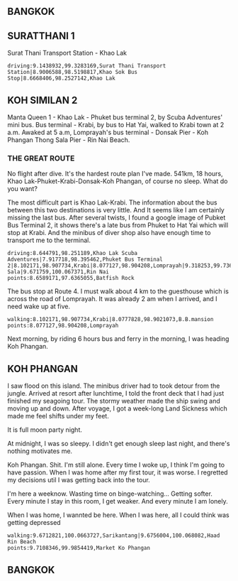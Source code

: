 ## BANGKOK

<a-flight flight="FD553" departure="CKG" destination="DMK" departure-time="2017-01-05 19:55" arrive-time="2017-01-05 22:05"></a-flight>

<a-hotel name="Don Muang Hotel" date="2017-01-05" nights="1"></a-hotel>

<a-flight flight="FD3239" departure="DMK" destination="URT" departure-time="2017-01-06 11:40" arrive-time="2017-01-06 12:50"></a-flight>

## SURATTHANI 1

<a-hotel name="Papangkorn House" date="2017-01-06" nights="1"></a-hotel>

Surat Thani Transport Station - Khao Lak

```<a-map>
driving:9.1438932,99.3283169,Surat Thani Transport Station|8.9006588,98.5198817,Khao Sok Bus Stop|8.6668406,98.2527142,Khao Lak
```

## KOH SIMILAN 2

Manta Queen 1 - Khao Lak - Phuket bus terminal 2, by Scuba Adventures' mini bus.
Bus terminal - Krabi, by bus to Hat Yai, walked to Krabi town at 2 a.m.
Awaked at 5 a.m, Lomprayah's bus terminal - Donsak Pier - Koh Phangan Thong Sala Pier - Rin Nai Beach.

### THE GREAT ROUTE

No flight after dive. It's the hardest route plan I've made. 541km, 18 hours, Khao Lak-Phuket-Krabi-Donsak-Koh Phangan, of course no sleep. What do you want?

The most difficult part is Khao Lak-Krabi. The information about the bus between this two destinations is very little. And It seems like I am certainly missing the last bus. After several twists, I found a google image of Pubket Bus Terminal 2, it shows there's a late bus from Phuket to Hat Yai which will stop at Krabi. And the minibus of diver shop also have enough time to transport me to the terminal.

```<a-map>
driving:8.644791,98.251189,Khao Lak Scuba Adventures|7.917718,98.395462,Phuket Bus Terminal 2|8.102171,98.907734,Krabi|8.077127,98.904208,Lomprayah|9.318253,99.736982,Donsak|9.709127,99.984432,Thong Sala|9.671759,100.067371,Rin Nai
points:8.6589171,97.6365055,Batfish Rock
```

The bus stop at Route 4. I must walk about 4 km to the guesthouse which is across the road of Lomprayah. It was already 2 am when I arrived, and I need wake up at five.

```<a-map>
walking:8.102171,98.907734,Krabi|8.0777828,98.9021073,B.B.mansion
points:8.077127,98.904208,Lomprayah
```

Next morning, by riding 6 hours bus and ferry in the morning, I was heading Koh Phangan.

<a-hotel name="B.B.mansion" date="2017-01-11" nights="1"></a-hotel>

## KOH PHANGAN

I saw flood on this island. The minibus driver had to took detour from the jungle. Arrived at resort after lunchtime, I told the front deck that I had just finished my seagoing tour. The stormy weather made the ship swing and moving up and down. After voyage, I got a week-long Land Sickness which made me feel shifts under my feet.

<a-hotel name="Sarikantang Resort & Spa, Koh Phangan" date="2017-1-12" nights="5"></a-hotel>

It is full moon party night.

At midnight, I was so sleepy. I didn't get enough sleep last night, and there's nothing motivates me.

Koh Phangan. Shit. I'm still alone. Every time I woke up, I think I'm going to have passion. When I was home after my first tour, it was worse. I regretted my decisions util I was getting back into the tour.

I'm here a weeknow. Wasting time on binge-watching... Getting softer. Every minute I stay in this room, I get weaker. And every minute I am lonely.

When I was home, I wannted be here. When I was here, all I could think was getting depressed

```<a-map>
walking:9.6712821,100.0663727,Sarikantang|9.6756004,100.068082,Haad Rin Beach
points:9.7108346,99.9854419,Market Ko Phangan
```

## BANGKOK

<a-flight flight="FD3240" departure="URT" destination="DMK" departure-time="2017-01-17 13:20" arrive-time="2017-01-17 14:35"></a-flight>

<a-hotel name="48 Ville Donmuang Airport" date="2017-01-17" nights="2"></a-hotel>

<a-flight flight="FD556" departure="DMK" destination="CKG" departure-time="2017-01-19 06:20" arrive-time="2017-01-19 10:20"></a-flight>
